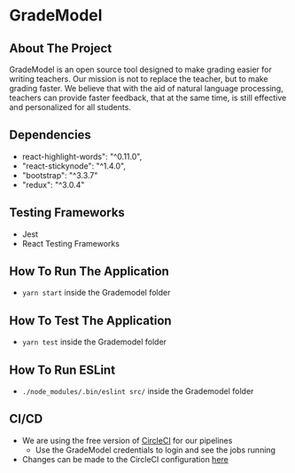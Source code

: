 # GradeModel

## About The Project

GradeModel is an open source tool designed to make grading easier for writing teachers. Our mission is not to replace the teacher, but to make grading faster. We believe that with the aid of natural language processing, teachers can provide faster feedback, that at the same time, is still effective and personalized for all students.


## Dependencies
- react-highlight-words": "^0.11.0",
- "react-stickynode": "^1.4.0",
-  "bootstrap": "^3.3.7"
- "redux": "^3.0.4"

## Testing Frameworks
- Jest
- React Testing Frameworks

## How To Run The Application
 - ``yarn start`` inside the Grademodel folder

 ## How To Test The Application
  - ``yarn test`` inside the Grademodel folder

 ## How To Run ESLint
  - ``./node_modules/.bin/eslint src/`` inside the Grademodel folder

## CI/CD
- We are using the free version of [CircleCI](https://circleci.com/gh/GradeModelForTeachers/) for our pipelines
  - Use the GradeModel credentials to login and see the jobs running
- Changes can be made to the CircleCI configuration [here](./.circleci/config.yml)
